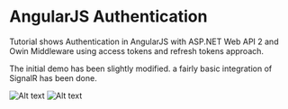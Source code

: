 AngularJS Authentication
=======================

Tutorial shows Authentication in AngularJS with ASP.NET Web API 2 and Owin Middleware using access tokens and refresh tokens approach. 

The initial demo has been slightly modified. a fairly basic integration of SignalR has been done.

![Alt text](http://bitoftech.net/wp-content/uploads/2014/05/AngularJSAuthentication.png "AngularJS Authentication")
![Alt text](http://bitoftech.net/wp-content/uploads/2014/07/RefreshTokenAngularJS.jpg "AngularJS Refresh Tokens")
